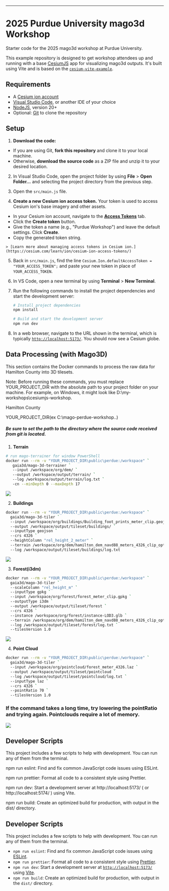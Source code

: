 
-----

# 2025 Purdue University mago3d Workshop

Starter code for the 2025 mago3d workshop at Purdue University.

This example repository is designed to get workshop attendees up and running with a base [CesiumJS](https://cesium.com/platform/cesiumjs/) app for visualizing mago3d outputs. It's built using Vite and is based on the [`cesium-vite-example`](https://www.google.com/search?q=%5Bhttps://github.com/CesiumGS/cesium-vite-example%5D\(https://github.com/CesiumGS/cesium-vite-example\)).

## Requirements

- A [Cesium ion account](https://ion.cesium.com/signup)
- [Visual Studio Code](https://code.visualstudio.com/), or another IDE of your choice
- [NodeJS](https://nodejs.org/en), version 20+
- Optional: [Git](https://docs.github.com/en/get-started/git-basics/set-up-git#platform-all) to clone the repository

## Setup

1.  **Download the code:**

   - If you are using Git, **fork this repository** and clone it to your local machine.
   - Otherwise, **download the source code** as a ZIP file and unzip it to your desired location.

2.  In Visual Studio Code, open the project folder by using **File** \> **Open Folder...** and selecting the project directory from the previous step.

3.  Open the `src/main.js` file.

4.  **Create a new Cesium ion access token.** Your token is used to access Cesium ion's base imagery and other assets.

   - In your Cesium ion account, navigate to the [**Access Tokens**](https://ion.cesium.com/tokens) tab.
   - Click the **Create token** button.
   - Give the token a name (e.g., "Purdue Workshop") and leave the default settings. Click **Create**.
   - Copy the generated token string.

    > [Learn more about managing access tokens in Cesium ion.](https://cesium.com/learn/ion/cesium-ion-access-tokens/)

5.  Back in `src/main.js`, find the line `Cesium.Ion.defaultAccessToken = "YOUR_ACCESS_TOKEN";` and paste your new token in place of `YOUR_ACCESS_TOKEN`.

6.  In VS Code, open a new terminal by using **Terminal** \> **New Terminal**.

7.  Run the following commands to install the project dependencies and start the development server:

    ```sh
    # Install project dependencies
    npm install
    ```

    ```sh
    # Build and start the development server
    npm run dev
    ```

8.  In a web browser, navigate to the URL shown in the terminal, which is typically [`http://localhost:5173/`](https://www.google.com/search?q=http://localhost:5173/). You should now see a Cesium globe.

## Data Processing (with Mago3D)
This section contains the Docker commands to process the raw data for Hamilton County into 3D tilesets.

Note: Before running these commands, you must replace YOUR_PROJECT_DIR with the absolute path to your project folder on your machine. For example, on Windows, it might look like D:\my-workshops\cesiumjs-workshop.

Hamilton County

YOUR_PROJECT_DIR(ex C:\mago-perdue-workshop\..\) 
##### Be sure to set the path to the directory where the source code received from git is located.
1. **Terrain**
```Bash
# run mago-terrainer for window PowerShell
docker run --rm -v "YOUR_PROJECT_DIR\public\perdue:/workspace" `
   gaia3d/mago-3d-terrainer `
   --input /workspace/org/dem/ `
   --output /workspace/output/terrain/ `
   --log /workspace/output/terrain/log.txt `
   -cn --minDepth 0 --maxDepth 17
```
![](/public/images/terrain.png)

2. **Buildings**
```Bash
docker run --rm -v "YOUR_PROJECT_DIR\public\perdue:/workspace" `
  gaia3d/mago-3d-tiler `
  --input /workspace/org/buildings/Building_foot_prints_meter_clip.geojson `
  --output /workspace/output/tileset/buildings/ `
  --inputType geojson `
  --crs 4326 `
  --heightColumn "rel_height_2_meter" `
  --terrain /workspace/org/dem/hamilton_dem_navd88_meters_4326_clip_optimized.tif `
  --log /workspace/output/tileset/buildings/log.txt
```
![](/public/images/building.png)

3. **Forest(i3dm)**
```Bash
docker run --rm -v "YOUR_PROJECT_DIR\public\perdue:/workspace" `
  gaia3d/mago-3d-tiler `
  --scaleColumn "rel_height_m" `
  --inputType gpkg `
  --input /workspace/org/forest/forest_meter_clip.gpkg `
  --outputType i3dm `
  --output /workspace/output/tileset/forest `
  --crs 4326 `
  --instance /workspace/org/forest/instance-LOD3.glb `
  --terrain /workspace/org/dem/hamilton_dem_navd88_meters_4326_clip_optimized.tif `
  --log /workspace/output/tileset/forest/log.txt `
  --tilesVersion 1.0
```
![](/public/images/trees.png)

4. **Point Cloud** 
```Bash
docker run --rm -v "YOUR_PROJECT_DIR\public\perdue:/workspace" `
  gaia3d/mago-3d-tiler `
  --input /workspace/org/pointcloud/forest_meter_4326.laz `
  --output /workspace/output/tileset/pointcloud `
  --log /workspace/output/tileset/pointcloud/log.txt `
  --inputType laz `
  --crs 4326 `
  --pointRatio 70 `
  --tilesVersion 1.0
```

### If the command takes a long time, try lowering the pointRatio and trying again. Pointclouds require a lot of memory.
![](/public/images/pnts.png)

## Developer Scripts
This project includes a few scripts to help with development. You can run any of them from the terminal.

npm run eslint: Find and fix common JavaScript code issues using ESLint.

npm run prettier: Format all code to a consistent style using Prettier.

npm run dev: Start a development server at http://localhost:5173/ ( or http://localhost:5174/ ) using Vite.

npm run build: Create an optimized build for production, with output in the dist/ directory.

## Developer Scripts

This project includes a few scripts to help with development. You can run any of them from the terminal.

- `npm run eslint`: Find and fix common JavaScript code issues using [ESLint](https://eslint.org/).
- `npm run prettier`: Format all code to a consistent style using [Prettier](https://prettier.io/).
- `npm run dev`: Start a development server at [`http://localhost:5173/`](https://www.google.com/search?q=http://localhost:5173/) using [Vite](https://vite.dev/).
- `npm run build`: Create an optimized build for production, with output in the `dist/` directory.
